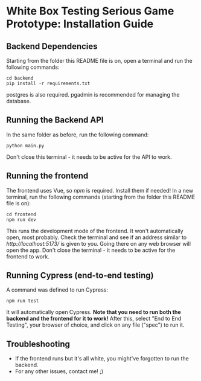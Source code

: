 # White Box Testing Serious Game Prototype: Installation Guide

## Backend Dependencies
Starting from the folder this README file is on, open a terminal and run the following commands:
```
cd backend
pip install -r requirements.txt
```
postgres is also required. pgadmin is recommended for managing the database.

## Running the Backend API
In the same folder as before, run the following command:
```
python main.py
```
Don't close this terminal - it needs to be active for the API to work.

## Running the frontend
The frontend uses Vue, so *npm* is required. Install them if needed!
In a new terminal, run the following commands (starting from the folder this README file is on):
```
cd frontend
npm run dev
```
This runs the development mode of the frontend. It won't automatically open, most probably. Check the terminal and see if an address similar to *http://localhost:5173/* is given to you. Going there on any web browser will open the app.
Don't close the terminal - it needs to be active for the frontend to work.

## Running Cypress (end-to-end testing)
A command was defined to run Cypress:
```
npm run test
```
It will automatically open Cypress.  **Note that you need to run both the backend and the frontend for it to work!**
After this, select "End to End Testing", your browser of choice, and click on any file ("spec") to run it.

## Troubleshooting
- If the frontend runs but it's all white, you might've forgotten to run the backend.
- For any other issues, contact me! ;)